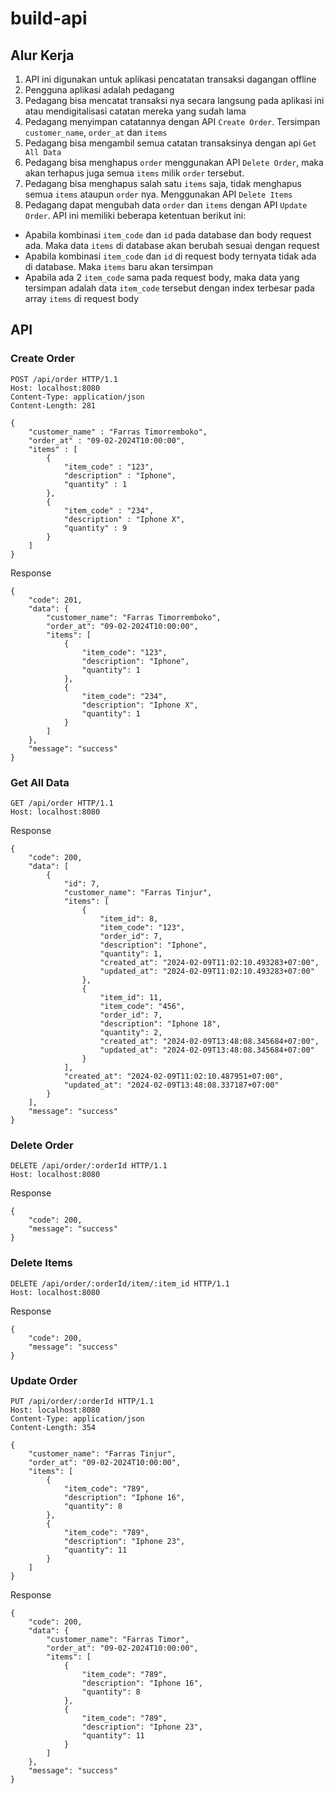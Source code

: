 # build-api

## Alur Kerja
1. API ini digunakan untuk aplikasi pencatatan transaksi dagangan offline
2. Pengguna aplikasi adalah pedagang
3. Pedagang bisa mencatat transaksi nya secara langsung pada aplikasi ini atau mendigitalisasi catatan mereka yang sudah lama
4. Pedagang menyimpan catatannya dengan API `Create Order`. Tersimpan `customer_name`, `order_at` dan `items`
5. Pedagang bisa mengambil semua catatan transaksinya dengan api `Get All Data`
6. Pedagang bisa menghapus `order` menggunakan API `Delete Order`, maka akan terhapus juga semua `items` milik `order` tersebut. 
7. Pedagang bisa menghapus salah satu `items` saja, tidak menghapus semua `items` ataupun `order` nya. Menggunakan API `Delete Items`
8. Pedagang dapat mengubah data `order` dan `items` dengan API `Update Order`. API ini memiliki beberapa ketentuan berikut ini:
* Apabila kombinasi `item_code` dan `id` pada database dan body request ada. Maka data `items` di database akan berubah sesuai dengan request
* Apabila kombinasi `item_code` dan `id` di request body ternyata tidak ada di database. Maka `items` baru akan tersimpan
* Apabila ada 2 `item_code` sama pada request body, maka data yang tersimpan adalah data `item_code` tersebut dengan index terbesar pada array `items` di request body


## API
### Create Order
```
POST /api/order HTTP/1.1
Host: localhost:8080
Content-Type: application/json
Content-Length: 281

{
	"customer_name" : "Farras Timorremboko",
	"order_at" : "09-02-2024T10:00:00", 
	"items" : [
		{
			"item_code" : "123",
			"description" : "Iphone",
			"quantity" : 1
		},
        {
			"item_code" : "234",
			"description" : "Iphone X",
			"quantity" : 9
		}
	]
}
```
Response
```
{
    "code": 201,
    "data": {
        "customer_name": "Farras Timorremboko",
        "order_at": "09-02-2024T10:00:00",
        "items": [
            {
                "item_code": "123",
                "description": "Iphone",
                "quantity": 1
            },
            {
                "item_code": "234",
                "description": "Iphone X",
                "quantity": 1
            }
        ]
    },
    "message": "success"
}
```


### Get All Data
```
GET /api/order HTTP/1.1
Host: localhost:8080
```
Response
```
{
    "code": 200,
    "data": [
        {
            "id": 7,
            "customer_name": "Farras Tinjur",
            "items": [
                {
                    "item_id": 8,
                    "item_code": "123",
                    "order_id": 7,
                    "description": "Iphone",
                    "quantity": 1,
                    "created_at": "2024-02-09T11:02:10.493283+07:00",
                    "updated_at": "2024-02-09T11:02:10.493283+07:00"
                },
                {
                    "item_id": 11,
                    "item_code": "456",
                    "order_id": 7,
                    "description": "Iphone 18",
                    "quantity": 2,
                    "created_at": "2024-02-09T13:48:08.345684+07:00",
                    "updated_at": "2024-02-09T13:48:08.345684+07:00"
                }
            ],
            "created_at": "2024-02-09T11:02:10.487951+07:00",
            "updated_at": "2024-02-09T13:48:08.337187+07:00"
        }
    ],
    "message": "success"
}
```

### Delete Order
```
DELETE /api/order/:orderId HTTP/1.1
Host: localhost:8080
```
Response
```
{
    "code": 200,
    "message": "success"
}
```

### Delete Items
```
DELETE /api/order/:orderId/item/:item_id HTTP/1.1
Host: localhost:8080
```
Response
```
{
    "code": 200,
    "message": "success"
}
```

### Update Order
```
PUT /api/order/:orderId HTTP/1.1
Host: localhost:8080
Content-Type: application/json
Content-Length: 354

{
    "customer_name": "Farras Tinjur",
    "order_at": "09-02-2024T10:00:00",
    "items": [
        {
            "item_code": "789",
            "description": "Iphone 16",
            "quantity": 8
        },
        {
            "item_code": "789",
            "description": "Iphone 23",
            "quantity": 11
        }
    ]
}
```
Response
```
{
    "code": 200,
    "data": {
        "customer_name": "Farras Timor",
        "order_at": "09-02-2024T10:00:00",
        "items": [
            {
                "item_code": "789",
                "description": "Iphone 16",
                "quantity": 8
            },
            {
                "item_code": "789",
                "description": "Iphone 23",
                "quantity": 11
            }
        ]
    },
    "message": "success"
}
```
